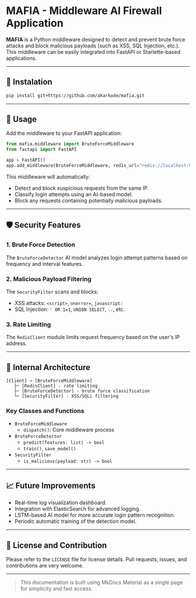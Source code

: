 
# MAFIA - Middleware AI Firewall Application

**MAFIA** is a Python middleware designed to detect and prevent brute force attacks and block malicious payloads (such as XSS, SQL Injection, etc.). This middleware can be easily integrated into FastAPI or Starlette-based applications.

---

## 🔧 Instalation

```bash
pip install git+https://github.com/akarkode/mafia.git
```

---

## 🚀 Usage

Add the middleware to your FastAPI application:
```python
from mafia.middleware import BruteForceMiddleware
from fastapi import FastAPI

app = FastAPI()
app.add_middleware(BruteForceMiddleware, redis_url="redis://localhost:6379")
```

This middleware will automatically:
- Detect and block suspicious requests from the same IP.
- Classify login attempts using an AI-based model.
- Block any requests containing potentially malicious payloads.

---

## 🛡️ Security Features

### 1. Brute Force Detection
The `BruteForceDetector` AI model analyzes login attempt patterns based on frequency and interval features.

### 2. Malicious Payload Filtering
The `SecurityFilter` scans and blocks:
- XSS attacks: `<script>`, `onerror=`, `javascript:`
- SQL Injection: `' OR 1=1`, `UNION SELECT`, `--`, etc.

### 3. Rate Limiting
The `RedisClient` module limits request frequency based on the user's IP address.

---

## 🧠 Internal Architecture

```text
[Client] → [BruteForceMiddleware]
   ├─ [RedisClient] - rate limiting
   ├─ [BruteForceDetector] - brute force classification
   └─ [SecurityFilter] - XSS/SQLi filtering
```

### Key Classes and Functions
- `BruteForceMiddleware`
  - `dispatch()`: Core middleware process
- `BruteForceDetector`
  - `predict(features: list) -> bool`
  - `train()`, `save_model()`
- `SecurityFilter`
  - `is_malicious(payload: str) -> bool`

---

## 📈 Future Improvements

- Real-time log visualization dashboard.
- Integration with ElasticSearch for advanced logging.
- LSTM-based AI model for more accurate login pattern recognition.
- Periodic automatic training of the detection model.

---

## 📄 License and Contribution

Please refer to the `LICENSE` file for license details. Pull requests, issues, and contributions are very welcome.

---

> This documentation is built using MkDocs Material as a single page for simplicity and fast access.
